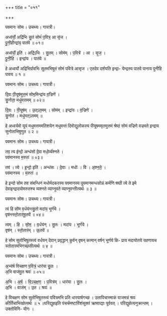 +++
title = "०५१"

+++


पवमानः सोमः। उचथ्यः। गायत्री।

अध्व॑र्यो॒ अद्रि॑भिः सु॒तं सोमं॑ प॒वित्र॒ आ सृ॑ज ।  
पु॒नी॒हीन्द्रा॑य॒ पात॑वे ॥ ०१॥

अध्व॑र्यो॒ इति॑ । अद्रि॑ऽभिः । सु॒तम् । सोम॑म् । प॒वित्रे॑ । आ । सृ॒ज॒ ।  
पु॒नी॒हि । इन्द्रा॑य । पात॑वे ॥

हे अध्वर्यो अद्रिभिर्ग्रावभिः सुतमभिषुतं सोमं पवित्रे आसृज । एतदेव दर्शयति इन्द्रा- येन्द्रस्य पातवे पानाय पुनीहि पावय ॥ १ ॥

पवमानः सोमः। उचथ्यः। गायत्री।

दि॒वः पी॒यूष॑मुत्त॒मं सोम॒मिन्द्रा॑य व॒ज्रिणे॑ ।  
सु॒नोता॒ मधु॑मत्तमम् ॥ ०२॥

दि॒वः । पी॒यूष॑म् । उ॒त्ऽत॒मम् । सोम॑म् । इन्द्रा॑य । व॒ज्रिणे॑ ।  
सु॒नोत॑ । मधु॑मत्ऽतमम् ॥

हे अध्वर्यवो यूयं मधुमत्तममतिशयेन मधुमन्तं दिवोद्युलोकस्य पीयूषममृतमुत्तमं श्रेष्ठं सोमं वज्रिणे वज्रवते इन्द्राय सुनोताभिषुणुत ॥ २ ॥

पवमानः सोमः। उचथ्यः। गायत्री।

तव॒ त्य इ॑न्दो॒ अन्ध॑सो दे॒वा मधो॒र्व्य॑श्नते ।  
पव॑मानस्य म॒रुतः॑ ॥ ०३॥

तव॑ । त्ये । इ॒न्दो॒ इति॑ । अन्ध॑सः । दे॒वाः । मधोः॑ । वि । अ॒श्न॒ते॒ ।  
पव॑मानस्य । म॒रुतः॑ ॥

हे इन्दो सोम तव संबन्धिनं मधोर्मदकरस्य पवमानस्य पूयमानमन्धसोन्नं कर्मणि षष्ठी त्ये ते इमे देवाइन्द्रादयोमरुतश्च व्यश्नते व्याप्नुवते व्याप्नुवन्तीत्यर्थः ॥ ३ ॥

पवमानः सोमः। उचथ्यः। गायत्री।

त्वं हि सो॑म व॒र्धय॑न्त्सु॒तो मदा॑य॒ भूर्ण॑ये ।  
वृष॑न्त्स्तो॒तार॑मू॒तये॑ ॥ ०४॥

त्वम् । हि । सो॒म॒ । व॒र्धय॑न् । सु॒तः । मदा॑य । भूर्ण॑ये ।  
वृष॑न् । स्तो॒तार॑म् । ऊ॒तये॑ ॥

हे सोम सुतोभिषुतस्त्वं वर्धयन् देवान् प्रवृद्धान् कुर्वन् वृषन् कामान् वर्षन् भूर्णये क्षि- प्राय मदायोतये रक्षणायच स्तोतारमभिगच्छसीत्यर्थः ॥ ४ ॥

पवमानः सोमः। उचथ्यः। गायत्री।

अ॒भ्य॑र्ष विचक्षण प॒वित्रं॒ धार॑या सु॒तः ।  
अ॒भि वाज॑मु॒त श्रवः॑ ॥ ०५॥

अ॒भि । अ॒र्ष॒ । वि॒ऽच॒क्ष॒ण॒ । प॒वित्र॑म् । धार॑या । सु॒तः ।  
अ॒भि । वाज॑म् । उ॒त । श्रवः॑ ॥

हे विचक्षण सोम सुतोभिषुतस्त्वं पवित्रमभि प्रति धारयार्षगच्छ । उतापिचास्माकं वाजमन्नं श्रवः कीर्तिंचाभिरक्षेत्यर्थः ॥ ५ ॥परिद्युक्षइति पंचर्चमष्टाविंशंसूक्तं ऋष्याद्याः पूर्ववत् । परिद्युक्षेत्यनुक्रान्तम् । उक्तोविनि- योगः ।